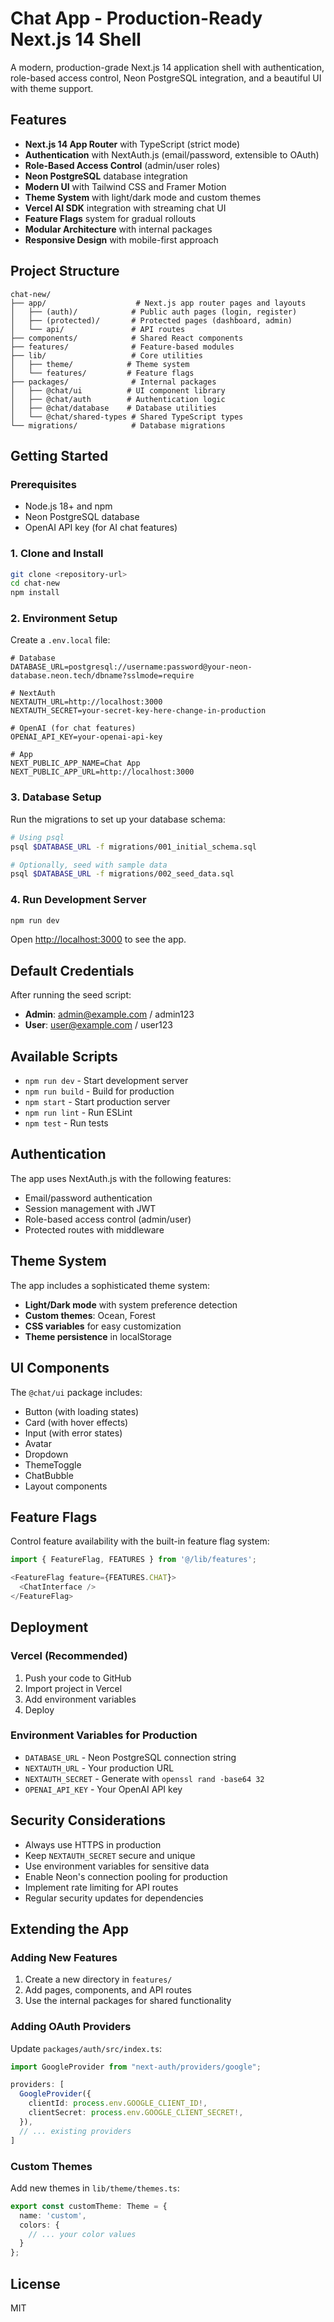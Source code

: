 # Chat App - Production-Ready Next.js 14 Shell

A modern, production-grade Next.js 14 application shell with authentication, role-based access control, Neon PostgreSQL integration, and a beautiful UI with theme support.

## Features

- **Next.js 14 App Router** with TypeScript (strict mode)
- **Authentication** with NextAuth.js (email/password, extensible to OAuth)
- **Role-Based Access Control** (admin/user roles)
- **Neon PostgreSQL** database integration
- **Modern UI** with Tailwind CSS and Framer Motion
- **Theme System** with light/dark mode and custom themes
- **Vercel AI SDK** integration with streaming chat UI
- **Feature Flags** system for gradual rollouts
- **Modular Architecture** with internal packages
- **Responsive Design** with mobile-first approach

## Project Structure

```
chat-new/
├── app/                    # Next.js app router pages and layouts
│   ├── (auth)/            # Public auth pages (login, register)
│   ├── (protected)/       # Protected pages (dashboard, admin)
│   └── api/               # API routes
├── components/            # Shared React components
├── features/              # Feature-based modules
├── lib/                   # Core utilities
│   ├── theme/            # Theme system
│   └── features/         # Feature flags
├── packages/              # Internal packages
│   ├── @chat/ui          # UI component library
│   ├── @chat/auth        # Authentication logic
│   ├── @chat/database    # Database utilities
│   └── @chat/shared-types # Shared TypeScript types
└── migrations/            # Database migrations
```

## Getting Started

### Prerequisites

- Node.js 18+ and npm
- Neon PostgreSQL database
- OpenAI API key (for AI chat features)

### 1. Clone and Install

```bash
git clone <repository-url>
cd chat-new
npm install
```

### 2. Environment Setup

Create a `.env.local` file:

```env
# Database
DATABASE_URL=postgresql://username:password@your-neon-database.neon.tech/dbname?sslmode=require

# NextAuth
NEXTAUTH_URL=http://localhost:3000
NEXTAUTH_SECRET=your-secret-key-here-change-in-production

# OpenAI (for chat features)
OPENAI_API_KEY=your-openai-api-key

# App
NEXT_PUBLIC_APP_NAME=Chat App
NEXT_PUBLIC_APP_URL=http://localhost:3000
```

### 3. Database Setup

Run the migrations to set up your database schema:

```bash
# Using psql
psql $DATABASE_URL -f migrations/001_initial_schema.sql

# Optionally, seed with sample data
psql $DATABASE_URL -f migrations/002_seed_data.sql
```

### 4. Run Development Server

```bash
npm run dev
```

Open [http://localhost:3000](http://localhost:3000) to see the app.

## Default Credentials

After running the seed script:
- **Admin**: admin@example.com / admin123
- **User**: user@example.com / user123

## Available Scripts

- `npm run dev` - Start development server
- `npm run build` - Build for production
- `npm start` - Start production server
- `npm run lint` - Run ESLint
- `npm test` - Run tests

## Authentication

The app uses NextAuth.js with the following features:
- Email/password authentication
- Session management with JWT
- Role-based access control (admin/user)
- Protected routes with middleware

## Theme System

The app includes a sophisticated theme system:
- **Light/Dark mode** with system preference detection
- **Custom themes**: Ocean, Forest
- **CSS variables** for easy customization
- **Theme persistence** in localStorage

## UI Components

The `@chat/ui` package includes:
- Button (with loading states)
- Card (with hover effects)
- Input (with error states)
- Avatar
- Dropdown
- ThemeToggle
- ChatBubble
- Layout components

## Feature Flags

Control feature availability with the built-in feature flag system:

```typescript
import { FeatureFlag, FEATURES } from '@/lib/features';

<FeatureFlag feature={FEATURES.CHAT}>
  <ChatInterface />
</FeatureFlag>
```

## Deployment

### Vercel (Recommended)

1. Push your code to GitHub
2. Import project in Vercel
3. Add environment variables
4. Deploy

### Environment Variables for Production

- `DATABASE_URL` - Neon PostgreSQL connection string
- `NEXTAUTH_URL` - Your production URL
- `NEXTAUTH_SECRET` - Generate with `openssl rand -base64 32`
- `OPENAI_API_KEY` - Your OpenAI API key

## Security Considerations

- Always use HTTPS in production
- Keep `NEXTAUTH_SECRET` secure and unique
- Use environment variables for sensitive data
- Enable Neon's connection pooling for production
- Implement rate limiting for API routes
- Regular security updates for dependencies

## Extending the App

### Adding New Features

1. Create a new directory in `features/`
2. Add pages, components, and API routes
3. Use the internal packages for shared functionality

### Adding OAuth Providers

Update `packages/auth/src/index.ts`:

```typescript
import GoogleProvider from "next-auth/providers/google";

providers: [
  GoogleProvider({
    clientId: process.env.GOOGLE_CLIENT_ID!,
    clientSecret: process.env.GOOGLE_CLIENT_SECRET!,
  }),
  // ... existing providers
]
```

### Custom Themes

Add new themes in `lib/theme/themes.ts`:

```typescript
export const customTheme: Theme = {
  name: 'custom',
  colors: {
    // ... your color values
  }
};
```

## License

MIT